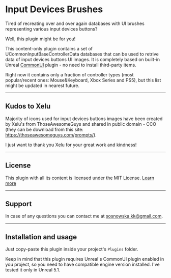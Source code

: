 # Input Devices Brushes

Tired of recreating over and over again databases with UI brushes representing various input devices buttons?

Well, this plugin might be for you!

This content-only plugin contains a set of UCommonInputBaseControllerData databases that can be used to retrive data of input devices buttons UI images. It is completely based on built-in Unreal [CommonUI](https://docs.unrealengine.com/5.0/en-US/common-ui-plugin-for-advanced-user-interfaces-in-unreal-engine/) plugin - no need to install third-party items.

Right now it contains only a fraction of controller types (most popular/recent ones: Mouse&Keyboard, Xbox Series and PS5), but this list might be updated in nearest future.

---
## Kudos to Xelu
Majority of icons used for input devices buttons images have been created by Xelu's from ThoseAwesomeGuys and shared in public domain - CCO (they can be download from this site: https://thoseawesomeguys.com/prompts/).

I just want to thank you Xelu for your great work and kindness!

---
## License
This plugin with all its content is licensed under the MIT License. [Learn more](https://choosealicense.com/licenses/mit/)

---
## Support
In case of any questions you can contact me at sosnowska.kk@gmail.com.

---
## Installation and usage
Just copy-paste this plugin inside your project's `Plugins` folder.

Keep in mind that this plugin requires Unreal's CommonUI plugin enabled in you project, so you need to have compatible engine version installed. I've tested it only in Unreal 5.1.